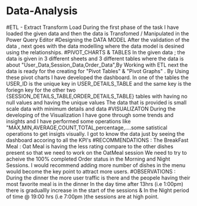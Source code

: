 # Data-Analysis
#ETL - Extract Transform Load
During the first phase of the task I have loaded the given data and then the data is Transfomed / Manipulated in the Power Query Editor
#Designing the DATA MODEL
After the validation of the data , next goes with the data modelling where the data model is desined using the relationships.
#PIVOT_CHARTS & TABLES
In the given data ; the data is given in 3 different sheets and 3 different tables where the data is about "User_Data,Session_Data,Order_Data",By Working with ETL next the data is ready for the creating for "Pivot Tables" & "Pivot Graphs" . By Using these pivot charts I have developed the dashboard.
In one of the tables the USER_ID is the unique key in USER_DETAILS_TABLE and the same key is the foriegn key for the other two {SESSION_DETAILS_TABLE,ORDER_DETAILS_TABLE} tables with having no null values and having the unique values
The data that is provided is small scale data with minimum details and data 
#VISUALIZATON
During the developing of the Visualization I have gone through some trends and insights and I have performed some operations like "MAX,MIN,AVERAGE,COUNT,TOTAL,percentage,....some satistical operations to get insigts visually.
I got to know the data just by seeing the dashboard accoring to all the KPI's
#RECOMMENDATIONS :
The BreakFast Meal : Oat Meal is having the less rating compare to the other dishes present so that we need to work on the OatMeal session 
We need to try to acheive the 100% completed Order status in the Morning and Night Sessions.
I would recommend adding more number of dishes in the menu would become the key point to attract more users.
#OBSERVATIONS :
During the dinner the more user traffic is there and the peopele having their most favorite meal is in the dinner
In the day time after 13hrs (i.e 1:00pm) there is graduallly increase in the start of the sessions & In the Night period of time @ 19:00 hrs (i.e 7:00pm )the sessions are at high point.

